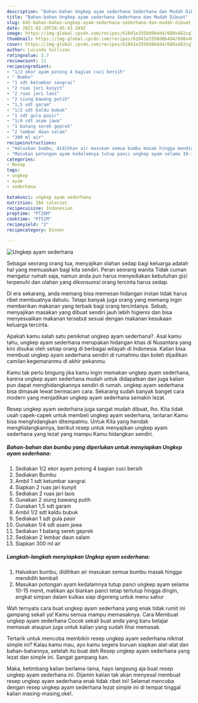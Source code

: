 ```yaml
---
description: "Bahan-bahan Ungkep ayam sederhana Sederhana dan Mudah Dibuat"
title: "Bahan-bahan Ungkep ayam sederhana Sederhana dan Mudah Dibuat"
slug: 645-bahan-bahan-ungkep-ayam-sederhana-sederhana-dan-mudah-dibuat
date: 2021-02-20T20:45:43.349Z
image: https://img-global.cpcdn.com/recipes/61041e3358d8b4d4/680x482cq70/ungkep-ayam-sederhana-foto-resep-utama.jpg
thumbnail: https://img-global.cpcdn.com/recipes/61041e3358d8b4d4/680x482cq70/ungkep-ayam-sederhana-foto-resep-utama.jpg
cover: https://img-global.cpcdn.com/recipes/61041e3358d8b4d4/680x482cq70/ungkep-ayam-sederhana-foto-resep-utama.jpg
author: Lucinda Sullivan
ratingvalue: 3.7
reviewcount: 11
recipeingredient:
- "1/2 ekor ayam potong 4 bagian cuci bersih"
- " Bumbu"
- "1 sdt ketumbar sangrai"
- "2 ruas jari kunyit"
- "2 ruas jari laos"
- "2 siung bawang putih"
- "1,5 sdt garam"
- "1/2 sdt kaldu bubuk"
- "1 sdt gula pasir"
- "1/4 sdt asam jawa"
- "1 batang sereh geprek"
- "2 lembar daun salam"
- "300 ml air"
recipeinstructions:
- "Haluskan bumbu, didihkan air masukan semua bumbu masak hingga mendidih kembali"
- "Masukan potongan ayam kedalamnya tutup panci ungkep ayam selama 10-15 menit, matikan api biarkan panci tetap tertutup hingga dingin, angkat simpan dalam kulkas siap digoreng untuk menu sahur"
categories:
- Resep
tags:
- ungkep
- ayam
- sederhana

katakunci: ungkep ayam sederhana 
nutrition: 284 calories
recipecuisine: Indonesian
preptime: "PT26M"
cooktime: "PT51M"
recipeyield: "2"
recipecategory: Dinner

---
```



![Ungkep ayam sederhana](https://img-global.cpcdn.com/recipes/61041e3358d8b4d4/680x482cq70/ungkep-ayam-sederhana-foto-resep-utama.jpg)

Sebagai seorang orang tua, menyajikan olahan sedap bagi keluarga adalah hal yang memuaskan bagi kita sendiri. Peran seorang  wanita Tidak cuman mengatur rumah saja, namun anda pun harus menyediakan kebutuhan gizi terpenuhi dan olahan yang dikonsumsi orang tercinta harus sedap.

Di era  sekarang, anda memang bisa memesan hidangan instan tidak harus ribet membuatnya dahulu. Tetapi banyak juga orang yang memang ingin memberikan makanan yang terbaik bagi orang tercintanya. Sebab, menyajikan masakan yang dibuat sendiri jauh lebih higienis dan bisa menyesuaikan makanan tersebut sesuai dengan makanan kesukaan keluarga tercinta. 



Apakah kamu salah satu penikmat ungkep ayam sederhana?. Asal kamu tahu, ungkep ayam sederhana merupakan hidangan khas di Nusantara yang kini disukai oleh setiap orang di berbagai wilayah di Indonesia. Kalian bisa membuat ungkep ayam sederhana sendiri di rumahmu dan boleh dijadikan camilan kegemaranmu di akhir pekanmu.

Kamu tak perlu bingung jika kamu ingin memakan ungkep ayam sederhana, karena ungkep ayam sederhana mudah untuk didapatkan dan juga kalian pun dapat menghidangkannya sendiri di rumah. ungkep ayam sederhana bisa dimasak lewat bermacam cara. Sekarang sudah banyak banget cara modern yang menjadikan ungkep ayam sederhana semakin lezat.

Resep ungkep ayam sederhana juga sangat mudah dibuat, lho. Kita tidak usah capek-capek untuk membeli ungkep ayam sederhana, lantaran Kamu bisa menghidangkan ditempatmu. Untuk Kita yang hendak menghidangkannya, berikut resep untuk menyajikan ungkep ayam sederhana yang lezat yang mampu Kamu hidangkan sendiri.

<!--inarticleads1-->

##### Bahan-bahan dan bumbu yang diperlukan untuk menyiapkan Ungkep ayam sederhana:

1. Sediakan 1/2 ekor ayam potong 4 bagian cuci bersih
1. Sediakan  Bumbu
1. Ambil 1 sdt ketumbar sangrai
1. Siapkan 2 ruas jari kunyit
1. Sediakan 2 ruas jari laos
1. Gunakan 2 siung bawang putih
1. Gunakan 1,5 sdt garam
1. Ambil 1/2 sdt kaldu bubuk
1. Sediakan 1 sdt gula pasir
1. Gunakan 1/4 sdt asam jawa
1. Sediakan 1 batang sereh geprek
1. Sediakan 2 lembar daun salam
1. Siapkan 300 ml air




<!--inarticleads2-->

##### Langkah-langkah menyiapkan Ungkep ayam sederhana:

1. Haluskan bumbu, didihkan air masukan semua bumbu masak hingga mendidih kembali
1. Masukan potongan ayam kedalamnya tutup panci ungkep ayam selama 10-15 menit, matikan api biarkan panci tetap tertutup hingga dingin, angkat simpan dalam kulkas siap digoreng untuk menu sahur




Wah ternyata cara buat ungkep ayam sederhana yang enak tidak rumit ini gampang sekali ya! Kamu semua mampu memasaknya. Cara Membuat ungkep ayam sederhana Cocok sekali buat anda yang baru belajar memasak ataupun juga untuk kalian yang sudah lihai memasak.

Tertarik untuk mencoba membikin resep ungkep ayam sederhana nikmat simple ini? Kalau kamu mau, ayo kamu segera buruan siapkan alat-alat dan bahan-bahannya, setelah itu buat deh Resep ungkep ayam sederhana yang lezat dan simple ini. Sangat gampang kan. 

Maka, ketimbang kalian berlama-lama, hayo langsung aja buat resep ungkep ayam sederhana ini. Dijamin kalian tak akan menyesal membuat resep ungkep ayam sederhana enak tidak ribet ini! Selamat mencoba dengan resep ungkep ayam sederhana lezat simple ini di tempat tinggal kalian masing-masing,oke!.

